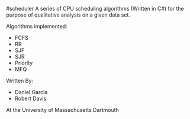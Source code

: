 #scheduler
A series of CPU scheduling algorithms (Written in C#) for the purpose of qualitative analysis on a given data set.

Algorithms implemented:
* FCFS
* RR
* SJF
* SJR
* Priority
* MFQ

Written By:
* Daniel Garcia
* Robert Davis
  
At the University of Massachusetts Dartmouth
